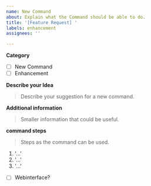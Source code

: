```yaml
---
name: New Command
about: Explain what the Command should be able to do.
title: '[Feature Request] '
labels: enhancement
assignees: ''

---
```


**Category**
- [ ] New Command 
- [ ] Enhancement

**Describe your Idea**
> Describe your suggestion for a new command.


**Additional information**
> Smaller information that could be useful. 


**command steps**
> Steps as the command can be used.

1. '...'
2. '...'
3. '...'

- [ ] Webinterface? 
